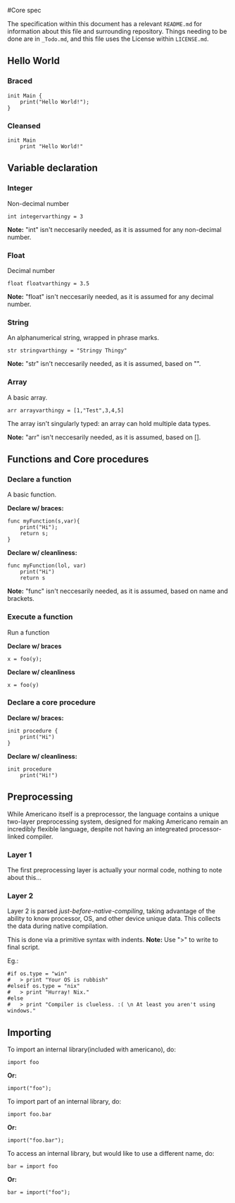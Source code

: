 #Core spec

The specification within this document has a relevant `README.md` for information about this file and surrounding repository. Things needing to be done are in `_Todo.md`, and this file uses the License within `LICENSE.md`.

## Hello World

### Braced
	init Main {
		print("Hello World!");
	}
### Cleansed
	init Main
		print "Hello World!"

## Variable declaration
### Integer
Non-decimal number

	int integervarthingy = 3

**Note:** "int" isn't neccesarily needed, as it is assumed for any non-decimal number.
	
### Float
Decimal number

	float floatvarthingy = 3.5
	
**Note:** "float" isn't neccesarily needed, as it is assumed for any decimal number.

### String
An alphanumerical string, wrapped in phrase marks.

	str stringvarthingy = "Stringy Thingy" 
    
**Note:** "str" isn't neccesarily needed, as it is assumed, based on "".
	
### Array
A basic array.

	arr arrayvarthingy = [1,"Test",3,4,5]
	
The array isn't singularly typed: an array can hold multiple data types.

**Note:** "arr" isn't neccesarily needed, as it is assumed, based on [].

## Functions and Core procedures

### Declare a function
A basic function.

**Declare w/ braces:**

    func myFunction(s,var){
    	print("Hi");
    	return s;
    }


**Declare w/ cleanliness:**

    func myFunction(lol, var)
    	print("Hi")
    	return s

**Note:** "func" isn't neccesarily needed, as it is assumed, based on name and brackets.

### Execute a function
Run a function

**Declare w/ braces**

    x = foo(y);

**Declare w/ cleanliness**

    x = foo(y)

### Declare a core procedure

**Declare w/ braces:**

    init procedure {
        print("Hi")
    }

**Declare w/ cleanliness:**

    init procedure
        print("Hi!")

## Preprocessing

While Americano itself is a preprocessor, the language contains a unique two-layer preprocessing system, designed for making Americano remain an incredibly flexible language, despite not having an integreated processor-linked compiler.

### Layer 1

The first preprocessing layer is actually your normal code, nothing to note about this...

### Layer 2

Layer 2 is parsed _just-before-native-compiling_, taking advantage of the ability to know processor, OS, and other device unique data. This collects the data during native compilation.

This is done via a primitive syntax with indents.
**Note:** Use ">" to write to final script.

Eg.:

	#if os.type = "win"
    #	> print "Your OS is rubbish"
    #elseif os.type = "nix"
    #	> print "Hurray! Nix."
    #else
    #	> print "Compiler is clueless. :( \n At least you aren't using windows."

## Importing

To import an internal library(included with americano), do:

    import foo

**Or:**

    import("foo");
    
To import part of an internal library, do:

    import foo.bar

**Or:**

    import("foo.bar");

To access an internal library, but would like to use a different name, do:

    bar = import foo

**Or:**

    bar = import("foo");